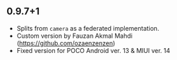 ## 0.9.7+1

* Splits from `camera` as a federated implementation.
* Custom version by Fauzan Akmal Mahdi (https://github.com/ozaenzenzen)
* Fixed version for POCO Android ver. 13 & MIUI ver. 14
